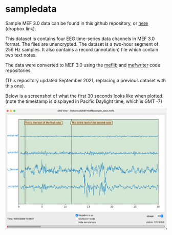 # sampledata

Sample MEF 3.0 data can be found in this github repository, or [here](https://www.dropbox.com/s/h6rhcv09ufrl7rq/sample_data.mefd.tar?dl=0) (dropbox link).

This dataset is contains four EEG time-series data channels in MEF 3.0 format.  The files are unencrypted.  The dataset is a two-hour segment of 256 Hz samples.  It also contains a record (annotation) file which contain two text notes.

The data were converted to MEF 3.0 using the [meflib](https://github.com/msel-source/meflib) and [mefwriter](https://github.com/msel-source/mefwriter) code repositories.

(This repository updated September 2021, replacing a previous dataset with this one).

Below is a screenshot of what the first 30 seconds looks like when plotted.  (note the timestamp is displayed in Pacific Daylight time, which is GMT -7)

![plot screenshot](https://github.com/msel-source/sampledata/blob/master/eeg_view_plot3.jpg?raw=true)
